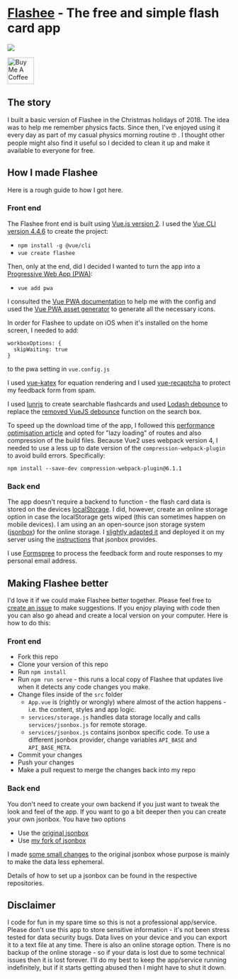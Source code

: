 # [Flashee](https://flashee.lilley.io/) - The free and simple flash card app

<a href="https://flashee.lilley.io/" target="_blank"><img src="https://flashee.lilley.io/assets/img/logo.98b8a6c9.svg"></a>

<a href="https://www.buymeacoffee.com/mklilley" target="_blank"><img src="https://cdn.buymeacoffee.com/buttons/v2/default-yellow.png" alt="Buy Me A Coffee" height = "60" ></a>

## The story

I built a basic version of Flashee in the Christmas holidays of 2018. The idea was to help me remember physics facts. Since then, I've enjoyed using it every day as part of my casual physics morning routine 🤓 . I thought other people might also find it useful so I decided to clean it up and make it available to everyone for free.

## How I made Flashee

Here is a rough guide to how I got here.

### Front end

The Flashee front end is built using [Vue.js version 2](https://v2.vuejs.org/). I used the [Vue CLI version 4.4.6](https://cli.vuejs.org/) to create the project:

- `npm install -g @vue/cli`
- `vue create flashee`

Then, only at the end, did I decided I wanted to turn the app into a [Progressive Web App (PWA)](https://web.dev/progressive-web-apps/):

- `vue add pwa`

I consulted the [Vue PWA documentation](https://cli.vuejs.org/core-plugins/pwa.html#configuration) to help me with the config and used the [Vue PWA asset generator](https://github.com/jcalixte/vue-pwa-asset-generator) to generate all the necessary icons.

In order for Flashee to update on iOS when it's installed on the home screen, I needed to add:

```
workboxOptions: {
  skipWaiting: true
}
```

to the pwa setting in `vue.config.js`

I used [vue-katex](https://github.com/lucpotage/vue-katex) for equation rendering and I used [vue-recaptcha](https://github.com/DanSnow/vue-recaptcha) to protect my feedback form from spam.

I used [lunrjs](https://lunrjs.com/) to create searchable flashcards and used [Lodash debounce](https://lodash.com/docs/4.17.15#debounce) to replace the [removed VueJS debounce](https://vuejs.org/v2/guide/migration.html#debounce-Param-Attribute-for-v-model-removed) function on the search box.

To speed up the download time of the app, I followed this [performance optimisation article](https://medium.com/@aetherus.zhou/vue-cli-3-performance-optimization-55316dcd491c) and opted for "lazy loading" of routes and also compression of the build files. Because Vue2 uses webpack version 4, I needed to use a less up to date version of the `compression-webpack-plugin` to avoid build errors. Specifically:

```
npm install --save-dev compression-webpack-plugin@6.1.1
```

### Back end

The app doesn't require a backend to function - the flash card data is stored on the devices [localStorage](https://blog.logrocket.com/the-complete-guide-to-using-localstorage-in-javascript-apps-ba44edb53a36/). I did, however, create an online storage option in case the localStorage gets wiped (this can sometimes happen on mobile devices). I am using an an open-source json storage system ([jsonbox](https://jsonbox.io/)) for the online storage. I [slightly adapted it](https://github.com/mklilley/jsonbox/) and deployed it on my server using the [instructions](https://github.com/mklilley/jsonbox#how-to-run-locally) that jsonbox provides.

I use [Formspree](https://formspree.io/) to process the feedback form and route responses to my personal email address.

## Making Flashee better

I'd love it if we could make Flashee better together. Please feel free to [create an issue](https://github.com/mklilley/flashee/issues) to make suggestions. If you enjoy playing with code then you can also go ahead and create a local version on your computer. Here is how to do this:

### Front end

- Fork this repo
- Clone your version of this repo
- Run `npm install`
- Run `npm run serve` - this runs a local copy of Flashee that updates live when it detects any code changes you make.
- Change files inside of the `src` folder
  - `App.vue` is (rightly or wrongly) where almost of the action happens - i.e. the content, styles and app logic.
  - `services/storage.js` handles data storage locally and calls `services/jsonbox.js` for remote storage.
  - `services/jsonbox.js` contains jsonbox specific code. To use a different jsonbox provider, change variables `API_BASE` and `API_BASE_META`.
- Commit your changes
- Push your changes
- Make a pull request to merge the changes back into my repo

### Back end

You don't need to create your own backend if you just want to tweak the look and feel of the app. If you want to go a bit deeper then you can create your own jsonbox. You have two options

- Use the [original jsonbox](https://github.com/vasanthv/jsonbox)
- Use [my fork of jsonbox](https://github.com/mklilley/jsonbox)

I made [some small changes](https://github.com/vasanthv/jsonbox/compare/master...mklilley:master) to the original jsonbox whose purpose is mainly to make the data less ephemeral.

Details of how to set up a jsonbox can be found in the respective repositories.

## Disclaimer

I code for fun in my spare time so this is not a professional app/service. Please don't use this app to store sensitive information - it's not been stress tested for data security bugs. Data lives on your device and you can export it to a text file at any time. There is also an online storage option. There is no backup of the online storage - so if your data is lost due to some technical issues then it is lost forever. I'll do my best to keep the app/service running indefinitely, but if it starts getting abused then I might have to shut it down.
